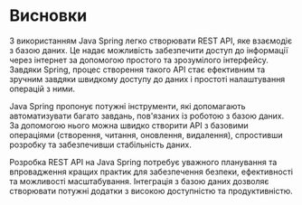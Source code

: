 # Висновки

З використанням Java Spring легко створювати REST API, яке взаємодіє з базою даних. Це надає можливість забезпечити доступ до інформації через інтернет за допомогою простого та зрозумілого інтерфейсу. Завдяки Spring, процес створення такого API стає ефективним та зручним завдяки швидкому доступу до даних і простоті налаштування операцій з ними.

Java Spring пропонує потужні інструменти, які допомагають автоматизувати багато завдань, пов'язаних із роботою з базою даних. За допомогою нього можна швидко створити API з базовими операціями (створення, читання, оновлення, видалення), спростивши розробку та забезпечивши стабільність даних.

Розробка REST API на Java Spring потребує уважного планування та впровадження кращих практик для забезпечення безпеки, ефективності та можливості масштабування. Інтеграція з базою даних дозволяє створювати потужні додатки з високою доступністю та продуктивністю.

